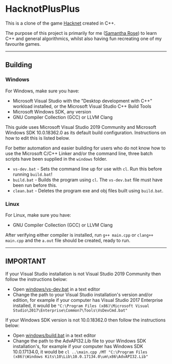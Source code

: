 # HacknotPlusPlus
This is a clone of the game [Hacknet](https://store.steampowered.com/app/365450) created in C++.

The purpose of this project is primarily for me ([Samantha Rose](https://github.com/samantharose)) to learn C++ and general algorithmics, whilst also having fun recreating one of my favourite games.

---

## Building
### Windows
For Windows, make sure you have:
  + Microsoft Visual Studio with the "Desktop development with C++" workload installed, or the Microsoft Visual Studio C++ Build Tools
  + Microsoft Windows SDK, any version
  + GNU Compiler Collection (GCC) or LLVM Clang

This guide uses Microsoft Visual Studio 2019 Community and Microsoft Windows SDK 10.0.18362.0 as its default build configuration. Instructions on how to edit this is listed below.

For better automation and easier building for users who do not know how to use the Microsoft C/C++ Linker and/or the command line, three batch scripts have been supplied in the `windows` folder.
  + `vs-dev.bat` - Sets the command line up for use with `cl`. Run this before running `build.bat`!
  + `build.bat` - Builds the program using `cl`. The `vs-dev.bat` file must have been run before this.
  + `clean.bat` - Deletes the program exe and obj files built using `build.bat`.

### Linux
For Linux, make sure you have:
  + GNU Compiler Collection (GCC) or LLVM Clang

After verifying either compiler is installed, run `g++ main.cpp` or `clang++ main.cpp` and the `a.out` file should be created, ready to run.

---

## IMPORTANT

If your Visual Studio installation is not Visual Studio 2019 Community then follow the instructions below:
  + Open [windows/vs-dev.bat](windows/vs-dev.bat) in a text editor
  + Change the path to your Visual Studio installation's version and/or edition, for example if your computer has Visual Studio 2017 Enterprise installed, it would be `"C:\Program Files (x86)\Microsoft Visual Studio\2017\Enterprise\Common7\Tools\VsDevCmd.bat"`

If your Windows SDK version is not 10.0.18362.0 then follow the instructions below:
  + Open [windows/build.bat](windows/build.bat) in a text editor
  + Change the path to the AdvAPI32.Lib file to your Windows SDK installation's, for example if your computer has Windows SDK 10.0.17134.0, it would be `cl ..\main.cpp /MT "C:\Program Files (x86)\Windows Kits\10\Lib\10.0.17134.0\um\x86\AdvAPI32.Lib"`